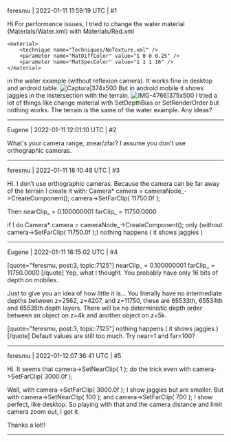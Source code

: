 feresmu | 2022-01-11 11:59:19 UTC | #1

Hi
For performance issues, I tried to change the water material (Materials/Water.xml) with Materials/Red.xml
```
<material>
    <technique name="Techniques/NoTexture.xml" />
    <parameter name="MatDiffColor" value="1 0 0 0.25" />
    <parameter name="MatSpecColor" value="1 1 1 16" />
</material>
```
in the water example (without reflexion camera).
It works fine in desktop and android table.
![Captura|374x500](upload://uahQ3shDShUmeeHmINRYih0RlI5.png)
But in android mobile it shows jaggies in the instersection with the terrain.
![IMG-4766|375x500](upload://4AIKKpt7muhRBkZazoenPNMrGB1.jpeg)
I tried a lot of things like change material with SetDepthBias or SetRenderOrder but nothing works.
The terrain is the same of the water example.
Any ideas?

-------------------------

Eugene | 2022-01-11 12:01:10 UTC | #2

What's your camera range, znear/zfar? I assume you don't use orthographic cameras.

-------------------------

feresmu | 2022-01-11 18:10:48 UTC | #3

Hi.
I don’t use orthographic cameras.
Because the camera can be far away of the terrain I create it with:
Camera* camera = cameraNode_->CreateComponent<Camera>();
camera->SetFarClip( 11750.0f );

Then
nearClip_ = 0.100000001
farClip_ = 11750.0000

if I do
Camera* camera = cameraNode_->CreateComponent<Camera>();
only (without camera->SetFarClip( 11750.0f );)
nothing happens ( it shows jaggies )

-------------------------

Eugene | 2022-01-11 18:15:02 UTC | #4

[quote="feresmu, post:3, topic:7125"]
nearClip_ = 0.100000001
farClip_ = 11750.0000
[/quote]
Yep, what I thought.
You probably have only 16 bits of depth on mobiles.

Just to give you an idea of how little it is... You literally have no intermediate depths between 
z=2562, z=4207, and z=11750, these are 65533th, 65534th and 65535th depth layers. There will be no deterministic depth order between an object on z=4k and another object on z=5k.

[quote="feresmu, post:3, topic:7125"]
nothing happens ( it shows jaggies )
[/quote]
Default values are still too much. Try near=1 and far=100?

-------------------------

feresmu | 2022-01-12 07:36:41 UTC | #5

Hi.
It seems that camera->SetNearClip( 1 ); do the trick
even with camera->SetFarClip( 3000.0f );

Well, with camera->SetFarClip( 3000.0f ); I show jaggies but are smaller.
But with camera->SetNearClip( 100 ); and camera->SetFarClip( 700 ); I show perfect, like desktop.
So playing with that and the camera distance and limit camera zoom out, I got it.

Thanks a lot!!

-------------------------

